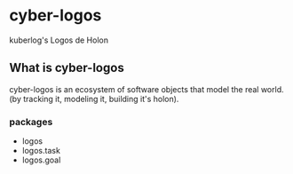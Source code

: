 # cyber-logos
kuberlog's Logos de Holon

## What is cyber-logos

cyber-logos
    is an ecosystem of
    software objects that
        model the real world.
        (by
            tracking it,
            modeling it,
            building it's holon).

### packages
- logos
- logos.task
- logos.goal

